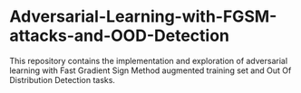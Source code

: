 # Adversarial-Learning-with-FGSM-attacks-and-OOD-Detection
This repository contains the implementation and exploration of adversarial learning with Fast Gradient Sign Method augmented training set and Out Of Distribution Detection tasks.
